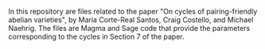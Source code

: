 In this repository are files related to the paper "On cycles of pairing-friendly abelian varieties", by Maria Corte-Real Santos, Craig Costello, and Michael Naehrig. The files are Magma and Sage code that provide the parameters corresponding to the cycles in Section 7 of the paper. 
